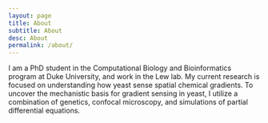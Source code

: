 ```yaml
---
layout: page
title: About
subtitle: About
desc: About
permalink: /about/
---
```



 
I am a PhD student in the Computational Biology and Bioinformatics program at Duke University, and work in the Lew lab. My current research is focused on understanding how yeast sense spatial chemical gradients. To uncover the mechanistic basis for gradient sensing in yeast, I utilize a combination of genetics, confocal microscopy, and simulations of partial differential equations.
 
 

